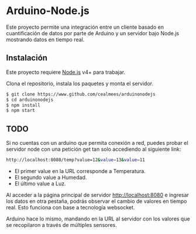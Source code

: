 # Arduino-Node.js

Este proyecto permite una integración entre un cliente basado en cuantificación de datos por parte de Arduino y un servidor bajo Node.js mostrando datos en tiempo real.

## Instalación

Este proyecto requiere [Node.js](https://nodejs.org/) v4+ para trabajar.

Clona el repositorio, instala los paquetes y monta el servidor.

```sh
$ git clone https://www.github.com/cealmees/arduinonodejs
$ cd arduinonodejs
$ npm install
$ npm start
```

## TODO

Si no cuentas con un arduino que permita conexión a red, puedes probar el servidor node con una petición get tan solo accediendo al siguiente link: 

```sh
http://localhost:8080/temp?value=12&value=13&value=11
```
 - El primer value en la URL corresponde a Temperatura.
 - El segundo value a Humedad.
 - El último value a Luz.

Al acceder a la página principal de servidor [http://localhost:8080](http://localhost:8080) e ingresar los datos en otra pestaña, podrás observar el cambio de valores en tiempo real. Esto funciona con base a tecnología websocket.

Arduino hace lo mismo, mandando en la URL al servidor con los valores que se recopilaron a través de múltiples sensores.
